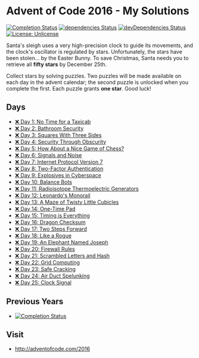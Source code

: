 # Advent of Code 2016 - My Solutions
[![Completion Status](https://img.shields.io/endpoint?url=https://raw.githubusercontent.com/staddi99/AdventOfCode/master/.github/badges/completion-2016.json)](https://github.com/staddi99/AdventOfCode/tree/main/2016)
[![dependencies Status](https://status.david-dm.org/gh/staddi99/AdventOfCode.svg)](https://david-dm.org/staddi99/AdventOfCode)
[![devDependencies Status](https://status.david-dm.org/gh/staddi99/AdventOfCode.svg?type=dev)](https://david-dm.org/staddi99/AdventOfCode?type=dev)
[![License: Unlicense](https://img.shields.io/github/license/staddi99/AdventOfCode)](https://raw.githubusercontent.com/staddi99/AdventOfCode/master/LICENSE)

Santa's sleigh uses a very high-precision clock to guide its movements, and the clock's oscillator is regulated by stars. Unfortunately, the stars have been stolen... by the Easter Bunny. To save Christmas, Santa needs you to retrieve all **fifty stars** by December 25th.

Collect stars by solving puzzles. Two puzzles will be made available on each day in the advent calendar; the second puzzle is unlocked when you complete the first. Each puzzle grants **one star**. Good luck!

## Days

*  [❌ Day 1: No Time for a Taxicab]()
*  [❌ Day 2: Bathroom Security]()
*  [❌ Day 3: Squares With Three Sides]()
*  [❌ Day 4: Security Through Obscurity]()
*  [❌ Day 5: How About a Nice Game of Chess?]()
*  [❌ Day 6: Signals and Noise]()
*  [❌ Day 7: Internet Protocol Version 7]()
*  [❌ Day 8: Two-Factor Authentication]()
*  [❌ Day 9: Explosives in Cyberspace]()
*  [❌ Day 10: Balance Bots]()
*  [❌ Day 11: Radioisotope Thermoelectric Generators]()
*  [❌ Day 12: Leonardo's Monorail]()
*  [❌ Day 13: A Maze of Twisty Little Cubicles]()
*  [❌ Day 14: One-Time Pad]()
*  [❌ Day 15: Timing is Everything]()
*  [❌ Day 16: Dragon Checksum]()
*  [❌ Day 17: Two Steps Forward]()
*  [❌ Day 18: Like a Rogue]()
*  [❌ Day 19: An Elephant Named Joseph]()
*  [❌ Day 20: Firewall Rules]()
*  [❌ Day 21: Scrambled Letters and Hash]()
*  [❌ Day 22: Grid Computing]()
*  [❌ Day 23: Safe Cracking]()
*  [❌ Day 24: Air Duct Spelunking]()
*  [❌ Day 25: Clock Signal]()

## Previous Years
*  [![Completion Status](https://img.shields.io/endpoint?url=https://raw.githubusercontent.com/staddi99/AdventOfCode/master/.github/badges/completion-2015.json&label=2015)](https://github.com/staddi99/AdventOfCode/tree/main/2015)

## Visit
*  http://adventofcode.com/2016